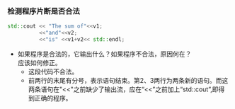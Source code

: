 ### 检测程序片断是否合法

```cpp
std::cout << "The sum of"<<v1;
          <<"and"<<v2;
          <<"is" <<v1+v2<< std::endl;
```

- 如果程序是合法的，它输出什么？如果程序不合法，原因何在？  
  应该如何修正。
  - 这段代码不合法。
  - 前两行的末尾有分号，表示语句结束。第2、3两行为两条新的语句。而这两条语句在"<<"之前缺少了输出流，应在“<<”之前加上“std::cout”,即得到正确的程序。